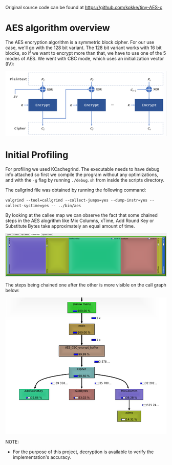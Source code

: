Original source code can be found at https://github.com/kokke/tiny-AES-c

# AES algorithm overview
The AES encryption algorithm is a symmetric block cipher. For our use case, we'll go with the 128 bit variant. The 128 bit variant works with 16 bit blocks, so if we want to encrypt more than that, we have to use one of the 5 modes of AES. We went with CBC mode, which uses an initialization vector (IV):

![alt text](./images/cbc_mode.png)
 

# Initial Profiling
For profiling we used KCachegrind. The executable needs to have debug info attached so first we compile the program without any optimizations, and with the `-g` flag by running `./debug.sh` from inside the scripts directory.

The callgrind file was obtained by running the following command:

`valgrind --tool=callgrind --collect-jumps=yes --dump-instr=yes --collect-systime=yes -- ../bin/aes`

By looking at the callee map we can observe the fact that some chained steps in the AES alogrithm like Mix Columns, xTime, Add Round Key or Substitute Bytes take approximately an equal amount of time.

![alt text](./images/serial_enc_map.png)

The steps being chained one after the other is more visible on the call graph below:

![alt text](./images/serial_enc_graph.png)

NOTE:
 * For the purpose of this project, decryption is available to verify the implementation's accuracy. 

